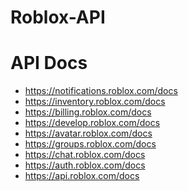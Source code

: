 # Roblox-API

API Docs
========
* https://notifications.roblox.com/docs
* https://inventory.roblox.com/docs
* https://billing.roblox.com/docs
* https://develop.roblox.com/docs
* https://avatar.roblox.com/docs
* https://groups.roblox.com/docs
* https://chat.roblox.com/docs
* https://auth.roblox.com/docs
* https://api.roblox.com/docs
